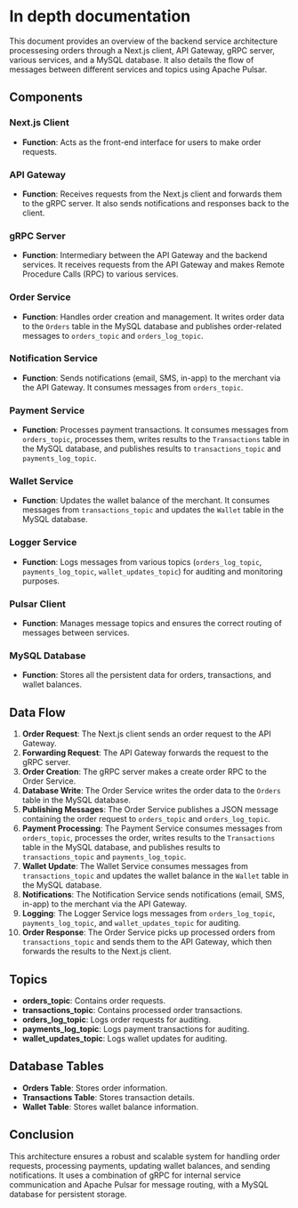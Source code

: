 # In depth documentation 
This document provides an overview of the backend service architecture processesing orders through a Next.js client, API Gateway, gRPC server, various services, and a MySQL database. It also details the flow of messages between different services and topics using Apache Pulsar.

## Components

### Next.js Client
- **Function**: Acts as the front-end interface for users to make order requests.

### API Gateway
- **Function**: Receives requests from the Next.js client and forwards them to the gRPC server. It also sends notifications and responses back to the client.

### gRPC Server
- **Function**: Intermediary between the API Gateway and the backend services. It receives requests from the API Gateway and makes Remote Procedure Calls (RPC) to various services.

### Order Service
- **Function**: Handles order creation and management. It writes order data to the `Orders` table in the MySQL database and publishes order-related messages to `orders_topic` and `orders_log_topic`.

### Notification Service
- **Function**: Sends notifications (email, SMS, in-app) to the merchant via the API Gateway. It consumes messages from `orders_topic`.

### Payment Service
- **Function**: Processes payment transactions. It consumes messages from `orders_topic`, processes them, writes results to the `Transactions` table in the MySQL database, and publishes results to `transactions_topic` and `payments_log_topic`.

### Wallet Service
- **Function**: Updates the wallet balance of the merchant. It consumes messages from `transactions_topic` and updates the `Wallet` table in the MySQL database.

### Logger Service
- **Function**: Logs messages from various topics (`orders_log_topic`, `payments_log_topic`, `wallet_updates_topic`) for auditing and monitoring purposes.

### Pulsar Client
- **Function**: Manages message topics and ensures the correct routing of messages between services.

### MySQL Database
- **Function**: Stores all the persistent data for orders, transactions, and wallet balances.

## Data Flow

1. **Order Request**: The Next.js client sends an order request to the API Gateway.
2. **Forwarding Request**: The API Gateway forwards the request to the gRPC server.
3. **Order Creation**: The gRPC server makes a create order RPC to the Order Service.
4. **Database Write**: The Order Service writes the order data to the `Orders` table in the MySQL database.
5. **Publishing Messages**: The Order Service publishes a JSON message containing the order request to `orders_topic` and `orders_log_topic`.
6. **Payment Processing**: The Payment Service consumes messages from `orders_topic`, processes the order, writes results to the `Transactions` table in the MySQL database, and publishes results to `transactions_topic` and `payments_log_topic`.
7. **Wallet Update**: The Wallet Service consumes messages from `transactions_topic` and updates the wallet balance in the `Wallet` table in the MySQL database.
8. **Notifications**: The Notification Service sends notifications (email, SMS, in-app) to the merchant via the API Gateway.
9. **Logging**: The Logger Service logs messages from `orders_log_topic`, `payments_log_topic`, and `wallet_updates_topic` for auditing.
10. **Order Response**: The Order Service picks up processed orders from `transactions_topic` and sends them to the API Gateway, which then forwards the results to the Next.js client.

## Topics

- **orders_topic**: Contains order requests.
- **transactions_topic**: Contains processed order transactions.
- **orders_log_topic**: Logs order requests for auditing.
- **payments_log_topic**: Logs payment transactions for auditing.
- **wallet_updates_topic**: Logs wallet updates for auditing.

## Database Tables

- **Orders Table**: Stores order information.
- **Transactions Table**: Stores transaction details.
- **Wallet Table**: Stores wallet balance information.

## Conclusion

This architecture ensures a robust and scalable system for handling order requests, processing payments, updating wallet balances, and sending notifications. It uses a combination of gRPC for internal service communication and Apache Pulsar for message routing, with a MySQL database for persistent storage.

